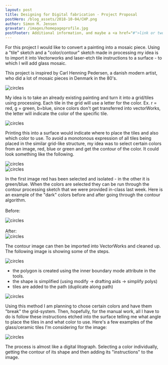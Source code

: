 ```yaml
---
layout: post
title: Designing for Digital fabrication - Project Proposal
postHero: /blog_assets/2018-10-04/CHP.png
author: Simon M. Jensen
gravatar: /images/homepageprofile.jpg
postFooter: Additional information, and maybe a <a href="#">link or two</a>
---
```


For this project I would like to convert a painting into a mosaic piece. Using a "tile" sketch and a "color/contour" sketch made in processing my idea is to import it into Vectorworks and laser-etch tile instructions to a surface - to which I will add glass mosaic.

This project is inspired by Carl Henning Pedersen, a danish modern artist, who did a lot of mosaic pieces in Denmark in the 80's.

<div class="aroundImage">
<img src="/blog_assets/2018-10-04/CHP.png"
     alt="circles">
</div>

My idea is to take an already existing painting and turn it into a grid/tiles using processing. Each tile in the grid will use a letter for the color. Ex. r = red, g = green, b=blue, since colors don't get transferred into vectorWorks, the letter will indicate the color of the specific tile.

<div class="aroundImage">
<img src="/blog_assets/2018-10-04/tileImage.png"
     alt="circles">
</div>

Printing this into a surface would indicate where to place the tiles and also which color to use.
To avoid a monotonous expression of all tiles being placed in the similar grid-like structure, my idea was to select certain colors from an image, red, blue or green and get the contour of the color. It could look something like the following.

<div class="aroundImage">
<img src="/blog_assets/2018-10-04/red.png"
     alt="circles">
</div>

<div class="aroundImage">
<img src="/blog_assets/2018-10-04/blue.png"
     alt="circles">
</div>

In the first image red has been selected and isolated - in the other it is green/blue.
When the colors are selected they can be run through the contour processing sketch that we were provided in-class last week. Here is an example of the "dark" colors before and after going through the contour algorithm.
<br>
<br>
Before:
<div class="aroundImage">
<img src="/blog_assets/2018-10-04/dark.png"
     alt="circles">
</div>
<br>
After:
<div class="aroundImage">
<img src="/blog_assets/2018-10-04/contourcopy.png"
     alt="circles">
</div>

The contour image can then be imported into VectorWorks and cleaned up. The following image is
showing some of the steps.

<div class="aroundImage">
<img src="/blog_assets/2018-10-04/VWsteps.png"
     alt="circles">
</div>

- the polygon is created using the inner boundary mode attribute in the tools.
- the shape is simplified (using modify -> drafting aids -> simplify polys)
- tiles are added to the path (duplicate along path)

<div class="aroundImage">
<img src="/blog_assets/2018-10-04/tilespath.png"
     alt="circles">
</div>

Using this method I am planning to chose certain colors and have them "break" the grid-system. Then, hopefully, for the manual work, all I have to do is follow these instructions etched into the surface telling me what angle to place the tiles in and what color to use.
Here's a few examples of the glass/ceramic tiles I'm considering for the image:

<div class="aroundImage">
<img src="/blog_assets/2018-10-04/stone.png"
     alt="circles">
</div>


The process is almost like a digital litograph. Selecting a color individually, getting the contour of its shape and then adding its "instructions" to the image.

<br>
<br>
